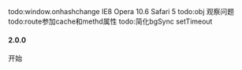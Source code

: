todo:window.onhashchange IE8 Opera 10.6	Safari 5
todo:obj 观察问题
todo:route参加cache和methd属性
todo:简化bgSync setTimeout
#### 2.0.0
开始

